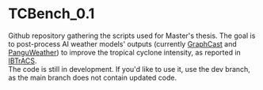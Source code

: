 # TCBench_0.1

Github repository gathering the scripts used for Master's thesis. The goal is to post-process AI weather models' outputs (currently [GraphCast](https://doi.org/10.1126/science.adi2336) and [PanguWeather](https://doi.org/10.1038/s41586-023-06185-3)) to improve the tropical cyclone intensity, as reported in [IBTrACS](https://doi.org/10.1175/2009BAMS2755.1).  
The code is still in development. If you'd like to use it, use the dev branch, as the main branch does not contain updated code.
